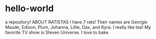 # hello-world
a repository!
ABOUT RATISTAS
I have 7 rats! Their names are Georgie Maude, Edison, Plum, Johanna, Lillie, Dax, and Kyra. 
I really like tea! 
My favorite TV show is Steven Universe.
I love to bake. 
